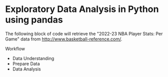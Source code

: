 # Exploratory Data Analysis in Python using pandas
The following block of code will retrieve the "2022-23 NBA Player Stats: Per Game" data from http://www.basketball-reference.com/.

Workflow  
- Data Understanding
- Prepare Data
- Data Analysis
